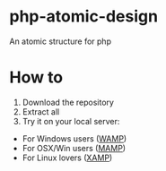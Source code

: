 # php-atomic-design
An atomic structure for php

# How to
1. Download the repository
2. Extract all
3. Try it on your local server:
 - For Windows users ([WAMP](http://www.wampserver.com/en/))
 - For OSX/Win users ([MAMP](https://www.mamp.info/en/mamp/mac/))
 - For Linux lovers ([XAMP](https://www.apachefriends.org/index.html))
